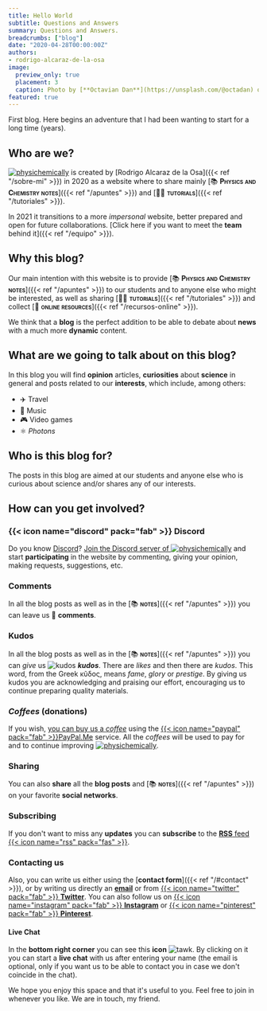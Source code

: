 ```yaml
---
title: Hello World
subtitle: Questions and Answers
summary: Questions and Answers.
breadcrumbs: ["blog"]
date: "2020-04-28T00:00:00Z"
authors:
- rodrigo-alcaraz-de-la-osa
image:
  preview_only: true
  placement: 3
  caption: Photo by [**Octavian Dan**](https://unsplash.com/@octadan) on [Unsplash](https://unsplash.com)
featured: true
---
```


<script src="https://unpkg.com/@lottiefiles/lottie-player@0.4.0/dist/tgs-player.js"></script>

<tgs-player autoplay loop mode="normal" style="width:75%;height:auto" src="/lottie/hello.tgs">
</tgs-player>

First blog. Here begins an adventure that I had been wanting to start for a long time (years).

## Who are we?

[<img draggable="false" class="icon" alt="physichemically" src="/icon/logo-physichemically.svg">](/) is created by [Rodrigo Alcaraz de la Osa]({{< ref "/sobre-mi" >}}) in 2020 as a website where to share mainly [📚&nbsp;<span style="font-variant:small-caps;">**Physics and Chemistry notes**</span>]({{< ref "/apuntes" >}}) and [👐🏼&nbsp;<span style="font-variant:small-caps;">**tutorials**</span>]({{< ref "/tutoriales" >}}).

In 2021 it transitions to a more *impersonal* website, better prepared and open for future collaborations. [Click here if you want to meet the **team** behind it]({{< ref "/equipo" >}}).


## Why this blog?

Our main intention with this website is to provide [📚&nbsp;<span style="font-variant:small-caps;">**Physics and Chemistry notes**</span>]({{< ref "/apuntes" >}}) to our students and to anyone else who might be interested, as well as sharing [👐🏼&nbsp;<span style="font-variant: small-caps;">**tutorials**</span>]({{< ref "/tutoriales" >}}) and collect [🔗&nbsp;<span style="font-variant:small-caps;">**online resources**</span>]({{< ref "/recursos-online" >}}).

We think that a **blog** is the perfect addition to be able to debate about **news** with a much more **dynamic** content.

## What are we going to talk about on this blog?
In this blog you will find **opinion** articles, **curiosities** about **science** in general and posts related to our **interests**, which include, among others:

- ✈️ Travel
- 🎸 Music
- 🎮 Video games
- ⚛️ *Photons*

## Who is this blog for?

The posts in this blog are aimed at our students and anyone else who is curious about science and/or shares any of our interests.

## How can you get involved?

### {{< icon name="discord" pack="fab" >}} Discord

Do you know [Discord](https://discord.com/)? [Join the Discord server of <img draggable="false" class="icon" alt="physichemically" src="/icon/logo-physichemically.svg">](https://discord.gg/kJqPqTJ) and start **participating** in the website by commenting, giving your opinion, making requests, suggestions, etc.

<!-- Also, in the **bottom left corner** you can see this **icon** {{< icon name="comments" pack="fas" >}}. By clicking on it you can write directly in any channel on the server after logging in (scroll down to the *ENGLISH* section). -->

### Comments

In all the blog posts as well as in the [📚&nbsp;<span style="font-variant:small-caps;">**notes**</span>]({{< ref "/apuntes" >}}) you can leave us 💬&nbsp;**comments**.

### Kudos

In all the blog posts as well as in the [📚&nbsp;<span style="font-variant:small-caps;">**notes**</span>]({{< ref "/apuntes" >}}) you can *give* us <img draggable="false" class="icon" alt="kudos" src="/icon/kudos.svg"> ***kudos***. There are *likes* and then there are *kudos*. This word, from the Greek κῦδος, means *fame*, *glory* or *prestige*. By giving us kudos you are acknowledging and praising our effort, encouraging us to continue preparing quality materials.

### *Coffees* (donations)

If you wish, [you can buy us a *coffee*](https://paypal.me/fisiquimicamente) using the [{{< icon name="paypal" pack="fab" >}}PayPal.Me](https://www.paypal.com/es/webapps/mpp/paypal-me) service. All the *coffees* will be used to pay for and to continue improving [<img draggable="false" class="icon" alt="physichemically" src="/icon/logo-physichemically.svg">](/).

### Sharing
You can also <strong>share</strong> all the <strong>blog posts</strong> and [📚&nbsp;<span style="font-variant:small-caps;">**notes**</span>]({{< ref "/apuntes" >}}) on your favorite **social networks**.

### Subscribing
If you don't want to miss any **updates** you can **subscribe** to the [**RSS** feed {{< icon name="rss" pack="fas" >}}](index.xml).

### Contacting us
Also, you can write us either using the [**contact form**]({{< ref "/#contact" >}}), or by writing us directly an [**email**](mailto:contact@physichemically.com) or from [{{< icon name="twitter" pack="fab" >}} **Twitter**](https://twitter.com/alcarazr). You can also follow us on [{{< icon name="instagram" pack="fab" >}} **Instagram**](https://www.instagram.com/fisiquimicamente/) or [{{< icon name="pinterest" pack="fab" >}} **Pinterest**](https://www.pinterest.es/fisiquimicamente/).

#### Live Chat
In the **bottom right corner** you can see this **icon** <img draggable="false" class="icon" alt="tawk" src="/icon/tawk.svg">. By clicking on it you can start a **live chat** with us after entering your name (the email is optional, only if you want us to be able to contact you in case we don't coincide in the chat).

We hope you enjoy this space and that it's useful to you. Feel free to join in whenever you like. We are in touch, my friend.
